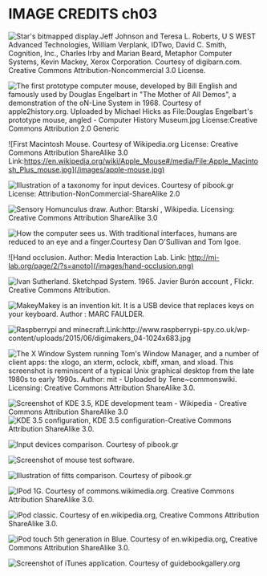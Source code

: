 # IMAGE CREDITS ch03

![Star's bitmapped display.Jeff Johnson and Teresa L. Roberts, U S WEST Advanced Technologies, William Verplank, IDTwo, David C. Smith, Cognition, Inc., Charles Irby and Marian Beard, Metaphor Computer Systems, Kevin Mackey, Xerox Corporation. Courtesy of digibarn.com. Creative Commons Attribution-Noncommercial 3.0 License.](/images/xerox-star.jpg)

![The first prototype computer mouse, developed by Bill English and famously used by Douglas Engelbart in "The Mother of All Demos", a demonstration of the oN-Line System in 1968. Courtesy of apple2history.org. Uploaded by Michael Hicks as File:Douglas Engelbart's prototype mouse, angled - Computer History Museum.jpg License:Creative Commons Attribution 2.0 Generic](/images/engelbart-mouse.jpg)

![First Macintosh Mouse. Courtesy of Wikipedia.org License: Creative Commons Attribution ShareAlike 3.0 Link:https://en.wikipedia.org/wiki/Apple_Mouse#/media/File:Apple_Macintosh_Plus_mouse.jpg](/images/apple-mouse.jpg)

![Illustration of a taxonomy for input devices. Courtesy of pibook.gr License: Attribution-NonCommercial-ShareAlike 2.0](/images/input-device-taxonomy.png)

![Sensory Homunculus draw. Author: Btarski , Wikipedia. Licensing: Creative Commons Attribution ShareAlike 3.0 ](/images/sensory_homunculus.png)

![How the computer sees us. With traditional interfaces, humans are reduced to an eye and a finger.Courtesy Dan O'Sullivan and Tom Igoe.](/images/igoefinger.png)

![Ηand occlusion. Author: Media Interaction Lab. Link: http://mi-lab.org/page/2/?s=anoto](/images/hand-occlusion.png)

![Ivan Sutherland. Sketchpad System. 1965. Javier Burón account , Flickr. Creative Commons Attribution.](/images/sketchpad.png)

![MakeyMakey is an invention kit. It is a USB device that replaces keys on your keyboard. Author : MARC FAULDER.](/images/makey_makey_front.png)

![Raspberrypi and minecraft.Link:http://www.raspberrypi-spy.co.uk/wp-content/uploads/2015/06/digimakers_04-1024x683.jpg ](/images/Minecraft-Pi.jpg)

![The X Window System running Tom's Window Manager, and a number of client apps: the xlogo, an xterm, oclock, xbiff, xman, and xload. This screenshot is reminiscent of a typical Unix graphical desktop from the late 1980s to early 1990s. Author: mit - Uploaded by Tene~commonswiki. Licensing: Creative Commons Attribution ShareAlike 3.0.](/images/x-window-system.png)

![Screenshot of KDE 3.5, KDE development team - Wikipedia - Creative Commons Attribution ShareAlike 3.0](/images/menus-on-windows.png) ![KDE 3.5 configuration, KDE 3.5 configuration-Creative Commons Attribution ShareAlike 3.0.](/images/menus-on-top.png)

![Input devices comparison. Courtesy of pibook.gr](/images/input-comparison.png)

![Screenshot of mouse test software.](/images/mouse-test-software.png)

![Illustration of fitts comparison. Courtesy of pibook.gr](/images/fitts-comparison.png)

![IPod 1G. Courtesy of commons.wikimedia.org. Creative Commons Attribution ShareAlike 3.0.](/images/ipod_1g.png)

![iPod classic. Courtesy of en.wikipedia.org, Creative Commons Attribution ShareAlike 3.0.](/images/ipod_classic.png)

![iPod touch 5th generation in Blue. Courtesy of en.wikipedia.org, Creative Commons Attribution ShareAlike 3.0.](/images/ipod_touch_2g.png)

![Screenshot of iTunes application. Courtesy of guidebookgallery.org](/images/itunes3.png)
